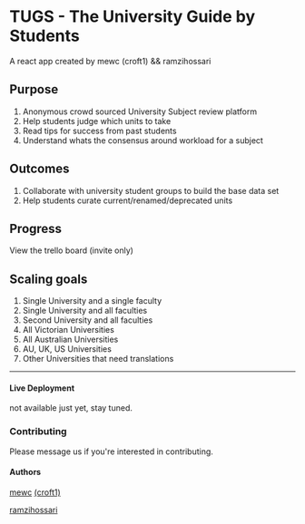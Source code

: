 # TUGS - The University Guide by Students

A react app created by mewc (croft1) && ramzihossari

## Purpose

1. Anonymous crowd sourced University Subject review platform
1. Help students judge which units to take
1. Read tips for success from past students
1. Understand whats the consensus around workload for a subject

## Outcomes

1. Collaborate with university student groups to build the base data set
1. Help students curate current/renamed/deprecated units

## Progress

View the trello board (invite only)

## Scaling goals

1. Single University and a single faculty
1. Single University and all faculties
1. Second University and all faculties
1. All Victorian Universities
1. All Australian Universities
1. AU, UK, US Universities
1. Other Universities that need translations
 ___

#### Live Deployment

not available just yet, stay tuned.

### Contributing

Please message us if you're interested in contributing.

#### Authors

[mewc](https://mewc.info) [(croft1)](https://github.com/croft1/)

[ramzihossari](https://github.com/ramzihossari/)